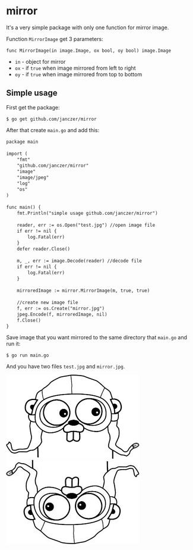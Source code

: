 # mirror

It's a very simple package with only one function for mirror image.

Function `MirrorImage` get 3 parameters:

```
func MirrorImage(in image.Image, ox bool, oy bool) image.Image
```

- `in` - object for mirror
- `ox` - if `true` when image mirrored from left to right
- `oy` - if `true` when image mirrored from top to bottom

## Simple usage

First get the package:

```
$ go get github.com/janczer/mirror
```

After that create `main.go` and add this:

```
package main

import (
    "fmt"
    "github.com/janczer/mirror"
    "image"
    "image/jpeg"
    "log"
    "os"
)

func main() {
    fmt.Println("simple usage github.com/janczer/mirror")

    reader, err := os.Open("test.jpg") //open image file
    if err != nil {
        log.Fatal(err)
    }
    defer reader.Close()

    m, _, err := image.Decode(reader) //decode file
    if err != nil {
        log.Fatal(err)
    }

    mirroredImage := mirror.MirrorImage(m, true, true)

    //create new image file
    f, err := os.Create("mirror.jpg")
    jpeg.Encode(f, mirroredImage, nil)
    f.Close()
}

```

Save image that you want mirrored to the same directory that `main.go` and run it:

```
$ go run main.go
```

And you have two files `test.jpg` and `mirror.jpg`.

![Gopher](test.jpg)
![Gopher](mirror.jpg)


